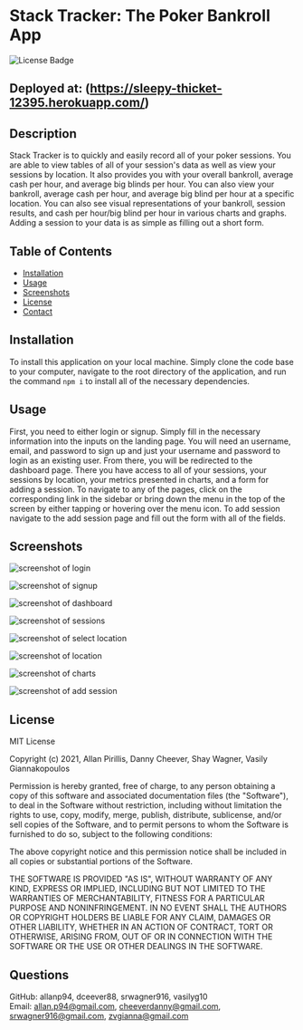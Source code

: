 
# Stack Tracker: The Poker Bankroll App
![License Badge](https://img.shields.io/badge/license-MIT-green)
## Deployed at: (https://sleepy-thicket-12395.herokuapp.com/)
## Description
Stack Tracker is to quickly and easily record all of your poker sessions. You are able to view tables of all of your session's data as well as view your sessions by location. It also provides you with your overall bankroll, average cash per hour, and average big blinds per hour. You can also view your bankroll, average cash per hour, and average big blind per hour at a specific location. You can also see visual representations of your bankroll, session results, and cash per hour/big blind per hour in various charts and graphs. Adding a session to your data is as simple as filling out a short form. 
## Table of Contents
  * [Installation](#Installation)
  * [Usage](#Usage)
  * [Screenshots](#Screenshots)
  * [License](#License)
  * [Contact](#Questions)
## Installation
To install this application on your local machine. Simply clone the code base to your computer, navigate to the root directory of the application, and run the command `npm i` to install all of the necessary dependencies.
## Usage
First, you need to either login or signup. Simply fill in the necessary information into the inputs on the landing page. You will need an username, email, and password to sign up and just your username and password to login as an existing user. From there, you will be redirected to the dashboard page. There you have access to all of your sessions, your sessions by location, your metrics presented in charts, and a form for adding a session. To navigate to any of the pages, click on the corresponding link in the sidebar or bring down the menu in the top of the screen by either tapping or hovering over the menu icon. To add session navigate to the add session page and fill out the form with all of the fields.
## Screenshots
![screenshot of login](./screenshots/login.png)

![screenshot of signup](./screenshots/signup.png)

![screenshot of dashboard](./screenshots/dashboard.png)

![screenshot of sessions](./screenshots/sessions.png)

![screenshot of select location](./screenshots/select-location.png)

![screenshot of location](./screenshots/location.png)

![screenshot of charts](./screenshots/charts.png)

![screenshot of add session](./screenshots/add-session.png)
## License
MIT License

Copyright (c) 2021, Allan Pirillis, Danny Cheever, Shay Wagner, Vasily Giannakopoulos

Permission is hereby granted, free of charge, to any person obtaining a copy
of this software and associated documentation files (the "Software"), to deal
in the Software without restriction, including without limitation the rights
to use, copy, modify, merge, publish, distribute, sublicense, and/or sell
copies of the Software, and to permit persons to whom the Software is
furnished to do so, subject to the following conditions:

The above copyright notice and this permission notice shall be included in all
copies or substantial portions of the Software.

THE SOFTWARE IS PROVIDED "AS IS", WITHOUT WARRANTY OF ANY KIND, EXPRESS OR
IMPLIED, INCLUDING BUT NOT LIMITED TO THE WARRANTIES OF MERCHANTABILITY,
FITNESS FOR A PARTICULAR PURPOSE AND NONINFRINGEMENT. IN NO EVENT SHALL THE
AUTHORS OR COPYRIGHT HOLDERS BE LIABLE FOR ANY CLAIM, DAMAGES OR OTHER
LIABILITY, WHETHER IN AN ACTION OF CONTRACT, TORT OR OTHERWISE, ARISING FROM,
OUT OF OR IN CONNECTION WITH THE SOFTWARE OR THE USE OR OTHER DEALINGS IN THE
SOFTWARE.
## Questions
GitHub: allanp94, dceever88, srwagner916, vasilyg10<br>
Email: <allan.p94@gmail.com>, <cheeverdanny@gmail.com>, <srwagner916@gmail.com>, <zvgianna@gmail.com>
